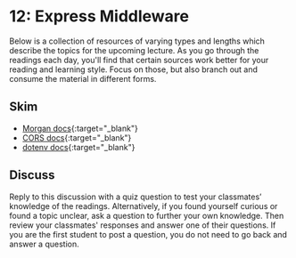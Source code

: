 12: Express Middleware
======================================================================================

Below is a collection of resources of varying types and lengths which describe the topics for the upcoming lecture.  As you go through the readings each day, you'll find that certain sources work better for your reading and learning style. Focus on those, but also branch out and consume the material in different forms.

## Skim
* [Morgan docs](https://github.com/expressjs/morgan){:target="_blank"}
* [CORS docs](https://github.com/expressjs/cors){:target="_blank"}
* [dotenv docs](https://github.com/motdotla/dotenv){:target="_blank"}

## Discuss

Reply to this discussion with a quiz question to test your classmates’ knowledge of the readings. Alternatively, if you found yourself curious or found a topic unclear, ask a question to further your own knowledge. Then review your classmates' responses and answer one of their questions. If you are the first student to post a question, you do not need to go back and answer a question.
